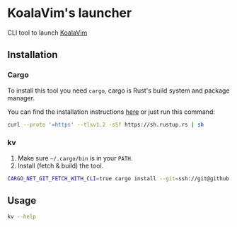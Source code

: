 # KoalaVim's launcher

CLI tool to launch [KoalaVim](https://github.com/KoalaVim/KoalaVim)

## Installation
### Cargo
To install this tool you need `cargo`, cargo is Rust's build system and package manager.

You can find the installation instructions [here](https://www.rust-lang.org/tools/install) or just run this command:
```bash
curl --proto '=https' --tlsv1.2 -sSf https://sh.rustup.rs | sh
```

### kv
1. Make sure `~/.cargo/bin` is in your `PATH`.
2. Install (fetch & build) the tool.
```bash
CARGO_NET_GIT_FETCH_WITH_CLI=true cargo install --git=ssh://git@github.com/KoalaVim/kv.git
```

## Usage
```bash
kv --help
```
